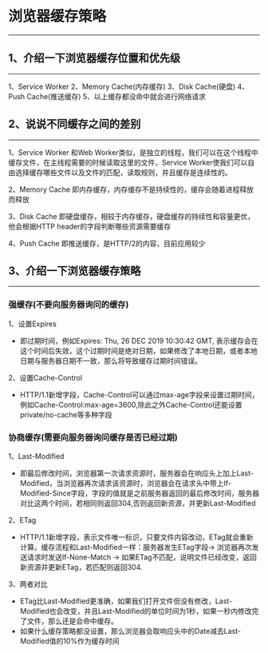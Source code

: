 # 浏览器缓存策略
***

## 1、介绍一下浏览器缓存位置和优先级
***
1、Service Worker
2、Memory Cache(内存缓存)
3、Disk Cache(硬盘)
4、Push Cache(推送缓存)
5、以上缓存都没命中就会进行网络请求

## 2、说说不同缓存之间的差别
***

1、Service Worker
和Web Worker类似，是独立的线程，我们可以在这个线程中缓存文件，在主线程需要的时候读取这里的文件，Service Worker使我们可以自由选择缓存哪些文件以及文件的匹配，读取规则，并且缓存是连续性的。

2、Memory Cache
即内存缓存，内存缓存不是持续性的，缓存会随着进程释放而释放

3、Disk Cache
即硬盘缓存，相较于内存缓存，硬盘缓存的持续性和容量更优，他会根据HTTP header的字段判断哪些资源需要缓存

4、Push Cache
即推送缓存，是HTTP/2的内容，目前应用较少

## 3、介绍一下浏览器缓存策略
***

### 强缓存(不要向服务器询问的缓存)
1、设置Expires
* 即过期时间，例如Expires: Thu, 26 DEC 2019 10:30:42 GMT, 表示缓存会在这个时间后失效，这个过期时间是绝对日期，如果修改了本地日期，或者本地日期与服务器日期不一致，那么将导致缓存过期时间错误。

2、设置Cache-Control
* HTTP/1.1新增字段，Cache-Control可以通过max-age字段来设置过期时间，例如Cache-Control:max-age=3600,除此之外Cache-Control还能设置private/no-cache等多种字段

### 协商缓存(需要向服务器询问缓存是否已经过期)
1、Last-Modified
* 即最后修改时间，浏览器第一次请求资源时，服务器会在响应头上加上Last-Modified，当浏览器再次请求该资源时，浏览器会在请求头中带上If-Modified-Since字段，字段的值就是之前服务器返回的最后修改时间，服务器对比这两个时间，若相同则返回304,否则返回新资源，并更新Last-Modified

2、ETag
* HTTP/1.1新增字段，表示文件唯一标识，只要文件内容改动，ETag就会重新计算。缓存流程和Last-Modified一样：服务器发生ETag字段-> 浏览器再次发送请求时发送If-None-Match -> 如果ETag不匹配，说明文件已经改变，返回新资源并更新ETag，若匹配则返回304.

3、两者对比
* ETag比Last-Modified更准确，如果我们打开文件但没有修改，Last-Modified也会改变，并且Last-Modified的单位时间为1秒，如果一秒内修改完了文件，那么还是会命中缓存。
* 如果什么缓存策略都没设置，那么浏览器会取响应头中的Date减去Last-Modified值的10%作为缓存时间
